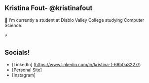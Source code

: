 ## Kristina Fout- @kristinafout
📓 I'm currently a student at Diablo Valley College studying Computer Science.

⚡️


## Socials!
* [LinkedIn] (https://www.linkedin.com/in/kristina-f-66b0a8227/)
* [Personal Site]
* [Instagram]
